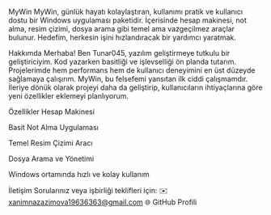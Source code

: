 MyWin
MyWin, günlük hayatı kolaylaştıran, kullanımı pratik ve kullanıcı dostu bir Windows uygulaması paketidir. İçerisinde hesap makinesi, not alma, resim çizimi, dosya arama gibi temel ama vazgeçilmez araçlar bulunur. Hedefim, herkesin işini hızlandıracak bir yardımcı yaratmak.

Hakkımda
Merhaba! Ben Tunar045, yazılım geliştirmeye tutkulu bir geliştiriciyim. Kod yazarken basitliği ve işlevselliği ön planda tutarım. Projelerimde hem performans hem de kullanıcı deneyimini en üst düzeyde sağlamaya çalışırım. MyWin, bu felsefemi yansıtan ilk ciddi çalışmamdır.
İleriye dönük olarak projeyi daha da geliştirip, kullanıcıların ihtiyaçlarına göre yeni özellikler eklemeyi planlıyorum.

Özellikler
Hesap Makinesi

Basit Not Alma Uygulaması

Temel Resim Çizimi Aracı

Dosya Arama ve Yönetimi

Windows ortamında hızlı ve kolay kullanım

İletişim
Sorularınız veya işbirliği teklifleri için:
✉️ xanimnazazimova19636363@gmail.com
🌐 GitHub Profili
